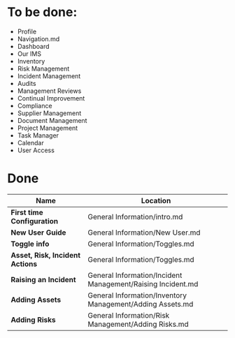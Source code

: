 # To be done:

+ Profile
+ Navigation.md
+ Dashboard
+ Our IMS
+ Inventory
+ Risk Management
+ Incident Management
+ Audits
+ Management Reviews
+ Continual Improvement
+ Compliance
+ Supplier Management
+ Document Management
+ Project Management
+ Task Manager
+ Calendar
+ User Access



# Done

| Name | Location |
| ---- | -------- |
|**First time Configuration**|General Information/intro.md|
|**New User Guide**|General Information/New User.md|
|**Toggle info**|General Information/Toggles.md|
|**Asset, Risk, Incident Actions**|General Information/Toggles.md|
|**Raising an Incident**|General Information/Incident Management/Raising Incident.md|
|**Adding Assets**|General Information/Inventory Management/Adding Assets.md|
|**Adding Risks**|General Information/Risk Management/Adding Risks.md|